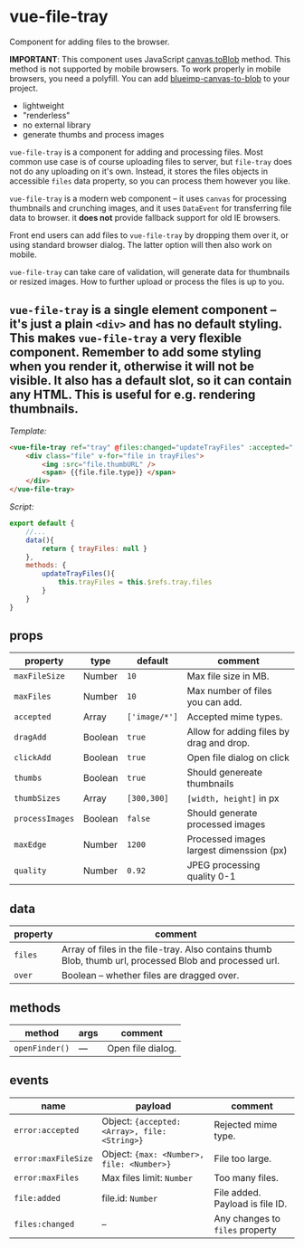 # vue-file-tray 

Component for adding files to the browser.

**IMPORTANT**: This component uses JavaScript [canvas.toBlob](http://www.w3.org/TR/html5/scripting-1.html#dom-canvas-toblob) method. This method is not supported by mobile browsers. To work properly in mobile browsers, you need a polyfill. You can add [blueimp-canvas-to-blob](https://github.com/blueimp/JavaScript-Canvas-to-Blob) to your project.

- lightweight
- "renderless"
- no external library
- generate thumbs and process images

`vue-file-tray` is a component for adding and processing files. Most common use case is of course uploading files to server, but `file-tray` does not do any uploading on it's own. Instead, it stores the files objects in accessible `files` data property, so you can process them however you like.

`vue-file-tray` is a modern web component – it uses `canvas` for processing thumbnails and crunching images, and it uses `DataEvent` for transferring file data to browser. it **does not** provide fallback support for old IE browsers.

Front end users can add files to `vue-file-tray` by dropping them over it, or using standard browser dialog. The latter option will then also work on mobile.

`vue-file-tray` can take care of validation, will generate data for thumbnails or resized images. How to further upload or process the files is up to you.

`vue-file-tray` is a **single element component** – it's just a plain `<div>` and has no default styling. This makes `vue-file-tray` a very flexible component. Remember to add some styling when you render it, otherwise it will not be visible. It also has a default slot, so it can contain any HTML. This is useful for e.g. rendering thumbnails.
---

_Template:_

```html
<vue-file-tray ref="tray" @files:changed="updateTrayFiles" :accepted="['image/*','application/pdf']">
    <div class="file" v-for="file in trayFiles">
        <img :src="file.thumbURL" />
        <span> {{file.file.type}} </span>
    </div>
</vue-file-tray>
```
_Script:_
```js
export default {
    //...
	data(){
		return { trayFiles: null }
	},
	methods: {
		updateTrayFiles(){
			this.trayFiles = this.$refs.tray.files
		}
	}
}
```

## props

| property        | type    | default       | comment                                  |
| --------------- | ------- | ------------- | ---------------------------------------- |
| `maxFileSize`   | Number  | `10`          | Max file size in MB.                     |
| `maxFiles`      | Number  | `10`          | Max number of files you can add.         |
| `accepted`      | Array   | `['image/*']` | Accepted mime types.                     |
| `dragAdd`       | Boolean | `true`        | Allow for adding files by drag and drop. |
| `clickAdd`      | Boolean | `true`        | Open file dialog on click                |
| `thumbs`        | Boolean | `true`        | Should genereate thumbnails              |
| `thumbSizes`    | Array   | `[300,300]`   | `[width, height]` in px                  |
| `processImages` | Boolean | `false`       | Should generate processed images         |
| `maxEdge`       | Number  | `1200`        | Processed images largest dimenssion (px) |
| `quality`       | Number  | `0.92`        | JPEG processing quality 0-1              |

## data

| property | comment                                  |
| -------- | ---------------------------------------- |
| `files`  | Array of files in the file-tray. Also contains thumb Blob, thumb url, processed Blob and processed url. |
| `over`   | Boolean – whether files are dragged over. |

## methods

| method         | args | comment           |
| -------------- | ---- | ----------------- |
| `openFinder()` | —    | Open file dialog. |

## events

| name                | payload                                       | comment                         |
| ------------------- | --------------------------------------------- | ------------------------------- |
| `error:accepted`    | Object: `{accepted: <Array>, file: <String>}` | Rejected mime type.             |
| `error:maxFileSize` | Object: `{max: <Number>, file: <Number>}`     | File too large.                 |
| `error:maxFiles`    | Max files limit: `Number`                     | Too many files.                 |
| `file:added`        | file.id: `Number`                             | File added. Payload is file ID. |
| `files:changed`     | –                                             | Any changes to `files` property |

